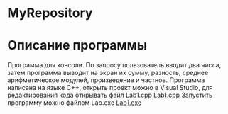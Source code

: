 # MyRepository
# Описание программы
Программа для консоли.
По запросу пользователь вводит два числа, затем программа выводит на экран их сумму, разность, среднее арифметическое модулей, произведение и частное.
Программа написана на языке C++, открыть проект можно в Visual Studio, для редактирования кода открывать файл Lab1.cpp
[Lab1.cpp](https://github.com/KursovIvan/MyRepository/blob/main/Lab1/Lab1/Lab1.cpp)
Запустить программу можно файлом Lab.exe
[Lab1.exe](https://github.com/KursovIvan/MyRepository/blob/main/Lab1/Debug/Lab1.exe)

